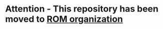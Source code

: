 # Attention - This repository has been moved to [ROM organization](https://github.com/rom-rb/rom-factory)
